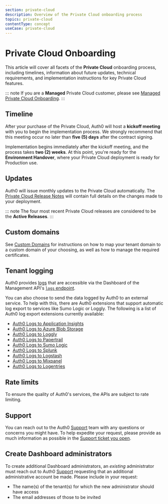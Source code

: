 ```yaml
---
section: private-cloud
description: Overview of the Private Cloud onboarding process
topics: private-cloud
contentType: concept
useCase: private-cloud
---
```

# Private Cloud Onboarding

This article will cover all facets of the **Private Cloud** onboarding process, including timelines, information about future updates, technical requirements, and implementation instructions for key Private Cloud features.

::: note
If you are a **Managed** Private Cloud customer, please see [Managed Private Cloud Onboarding](/private-cloud/onboarding/managed-private-cloud). 
:::

## Timeline

After your purchase of the Private Cloud, Auth0 will host a **kickoff meeting** with you to begin the implementation process. We strongly recommend that this meeting occur no later than **five (5) days** after the contract signing.

Implementation begins immediately after the kickoff meeting, and the process takes **two (2) weeks**. At this point, you're ready for the **Environment Handover**, where your Private Cloud deployment is ready for Production use.

## Updates

Auth0 will issue monthly updates to the Private Cloud automatically. The [Private Cloud Release Notes](https://auth0.com/releases/) will contain full details on the changes made to your deployment.

::: note
The four most recent Private Cloud releases are considered to be the **Active Releases**.
:::

## Custom domains

See [Custom Domains](/custom-domains) for instructions on how to map your tenant domain to a custom domain of your choosing, as well as how to manage the required certificates.

## Tenant logging

Auth0 provides [logs](/logs) that are accessible via the Dashboard of the Management API's [`logs` endpoint](/api/v2#!/Logs/get_logs).

You can also choose to send the data logged by Auth0 to an external service. To help with this, there are Auth0 extensions that support automatic log export to services like Sumo Logic or Loggly. The following is a list of Auth0 log export extensions currently available:

* [Auth0 Logs to Application Insights](/extensions/application-insight)
* [Auth0 Logs to Azure Blob Storage](/extensions/azure-blob-storage)
* [Auth0 Logs to Loggly](/extensions/loggly)
* [Auth0 Logs to Papertrail](/extensions/papertrail)
* [Auth0 Logs to Sumo Logic](/extensions/sumologic)
* [Auth0 Logs to Splunk](/extensions/splunk)
* [Auth0 Logs to Logstash](/extensions/logstash)
* [Auth0 Logs to Mixpanel](/extensions/mixpanel)
* [Auth0 Logs to Logentries](/extensions/logentries)

## Rate limits

To ensure the quality of Auth0's services, the APIs are subject to rate limiting.

## Support

You can reach out to the Auth0 [Support](${env.DOMAIN_URL_SUPPORT}) team with any questions or concerns you might have. To help expedite your request, please provide as much information as possible in the [Support ticket you open](/support/tickets).

## Create Dashboard administrators

To create additional Dashboard administrators, an *existing* administrator must reach out to Auth0 [Support](${env.DOMAIN_URL_SUPPORT}) requesting that an additional administrative account be made. Please include in your request:

* The name(s) of the tenant(s) for which the new administrator should have access
* The email addresses of those to be invited